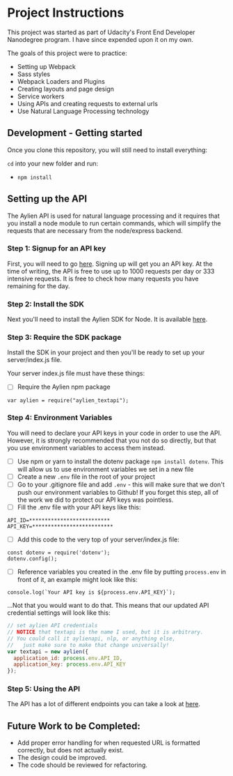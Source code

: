 # Project Instructions

This project was started as part of Udacity's Front End Developer Nanodegree program. I have since expended upon it on my own.

The goals of this project were to practice:
- Setting up Webpack
- Sass styles
- Webpack Loaders and Plugins
- Creating layouts and page design
- Service workers
- Using APIs and creating requests to external urls
- Use Natural Language Processing technology

## Development - Getting started

Once you clone this repository, you will still need to install everything:

`cd` into your new folder and run:
- `npm install`

## Setting up the API

The Aylien API is used for natural language processing and it requires that you install a node module to run certain commands, which will simplify the requests that are necessary from the node/express backend.

### Step 1: Signup for an API key
First, you will need to go [here](https://developer.aylien.com/signup). Signing up will get you an API key. At the time of writing, the API is free to use up to 1000 requests per day or 333 intensive requests. It is free to check how many requests you have remaining for the day.

### Step 2: Install the SDK
Next you'll need to install the Aylien SDK for Node. It is available [here](https://docs.aylien.com/textapi/sdks/#sdks).

### Step 3: Require the SDK package
Install the SDK in your project and then you'll be ready to set up your server/index.js file.

Your server index.js file must have these things:

- [ ] Require the Aylien npm package
```
var aylien = require("aylien_textapi");
```

### Step 4: Environment Variables
You will need to declare your API keys in your code in order to use the API. However, it is strongly recommended that you not do so directly, but that you use environment variables to access them instead.

- [ ] Use npm or yarn to install the dotenv package ```npm install dotenv```. This will allow us to use environment variables we set in a new file
- [ ] Create a new ```.env``` file in the root of your project
- [ ] Go to your .gitignore file and add ```.env``` - this will make sure that we don't push our environment variables to Github! If you forget this step, all of the work we did to protect our API keys was pointless.
- [ ] Fill the .env file with your API keys like this:
```
API_ID=**************************
API_KEY=**************************
```
- [ ] Add this code to the very top of your server/index.js file:
```
const dotenv = require('dotenv');
dotenv.config();
```
- [ ] Reference variables you created in the .env file by putting ```process.env``` in front of it, an example might look like this:
```
console.log(`Your API key is ${process.env.API_KEY}`);
```
...Not that you would want to do that. This means that our updated API credential settings will look like this:
```javascript
// set aylien API credentials
// NOTICE that textapi is the name I used, but it is arbitrary. 
// You could call it aylienapi, nlp, or anything else, 
//   just make sure to make that change universally!
var textapi = new aylien({
  application_id: process.env.API_ID,
  application_key: process.env.API_KEY
});
```

### Step 5: Using the API

The API has a lot of different endpoints you can take a look at [here](https://docs.aylien.com/textapi/endpoints/#api-endpoints). 

## Future Work to be Completed:

- Add proper error handling for when requested URL is formatted correctly, but does not actually exist.
- The design could be improved.
- The code should be reviewed for refactoring.